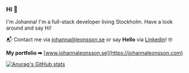 ### Hi 👋 

I'm Johanna! I'm a full-stack developer living Stockholm. Have a look around and say Hi! 

📬 Contact me via johanna@leonsson.se or say **Hello** via [Linkedin](https://www.linkedin.com/in/johannaleonsson/)! 🤓

**My portfolio ➡**  [www.johannaleonsson.se](https://johannaleonsson.com)

[![Anurag's GitHub stats](https://github-readme-stats.vercel.app/api?username=johleo)](https://github.com/anuraghazra/github-readme-stats)
